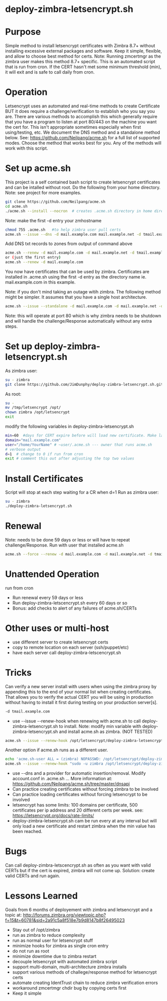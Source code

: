 # deploy-zimbra-letsencrypt.sh

# Purpose
Simple method to install letsencrypt certificates with Zimbra 8.7+ without installing excessive external packages and software. Keep it simple, flexible, and allow to choose best method for certs.  Note: Running zmcertmgr as the zimbra user makes this method 8.7+ specific. This is an automated script that is run from cron. If the CERT hasn't met some minimum threshold (min), it will exit and is safe to call daily from cron.

# Operation
Letsencrypt uses an automated and real-time methods to create Certificate BUT it does require a challenge/verification to establish who you say you are. There are various methods to accomplish this which generally require that you have a program to listen at port 80/443 on the machine you want the cert for. This isn't appropriate sometimes especially when first using/testing, etc. We document the DNS method and a standalone method below. See: https://github.com/Neilpang/acme.sh for a full list of supported modes. Choose the method that works best for you. Any of the methods will work with this script.

# Set up acme.sh 
This project is a self contained bash script to create letsencrypt certificates and can be intalled without root.  Do the following from your home directory.
Note: see project for more examples.
```bash
git clone https://github.com/Neilpang/acme.sh
cd acme.sh
./acme.sh --install --nocron  # creates .acme.sh directory in home directory
```
Note: make the first -d entry your zmhostname
```bash
chmod 755 .acme.sh   #to help zimbra user pull certs
acme.sh --issue --dns -d mail.example.com mail.example.net -d tmail.example.com
```
Add DNS txt records to zones from output of command above
```bash
acme.sh --renew -d mail.example.com -d mail.example.net -d tmail.example.com
or (just the first entry)
acme.sh --renew -d mail.example.com 
```
You now have certificates that can be used by zimbra. Certificates are installed in .acme.sh using the first -d entry as the directory name ie. mail.example.com in this example.

Note: if you don't mind taking an outage witih zimbra. The following method might be simpler. It assumes that you have a single host architecture.
```bash
acme.sh --issue --standalone -d mail.example.com -d mail.example.net -d tmail.example.com
```
Note: this will operate at port 80 which is why zimbra needs to be shutdown and will handle the challenge/Response automatically without any extra steps.

# Set up  deploy-zimbra-letsencrypt.sh
As zimbra user:
```bash
su - zimbra
git clone https://github.com/JimDunphy/deploy-zimbra-letsencrypt.sh.git /tmp/letsencrypt
```
As root:
```bash
su - 
mv /tmp/letsencrypt /opt/
chown zimbra /opt/letsencrypt
exit
```
modify the following variables in deploy-zimbra-letsencrypt.sh
```bash
min=60	#days for CERT expire before will load new certificate. Make large for testing (ie. 10000)
domain="mail.example.com"
user="/home/YourName" # ~user/.acme.sh --- owner that runs acme.sh
# verbose output
d=1  # change to 0 if run from cron
exit # comment this out after adjusting the top two values
```
# Install Certificates
Script will stop at each step waiting for a CR when d=1
Run as zimbra user:
```bash
su - zimbra
./deploy-zimbra-letsencrypt.sh
```

# Renewal 
Note: needs to be done 59 days or less or will have to repeat challenge/Response.  Run with user that installed acme.sh
```bash
acme.sh --force --renew -d mail.example.com -d mail.example.net -d tmail.example.com
```

# Unattended Operation 
run from cron
- Run renewal every 59 days or less 
- Run deploy-zimbra-letscencrypt.sh every 60 days or so
- Bonus: add checks to alert of any failures of acme.sh/CERTs

# Other uses or multi-host
- use different server to create letsencrypt certs
- copy to remote location on each server (ssh/puppet/etc)
- have each server call deploy-zimbra-letscencrypt.sh

# Tricks
Can verify a new server install with users when using the zimbra proxy by appending this to the end of your normal list when creating certificates. That allows you to verify the actual CERT you will be using in production without having to install it first during testing on your production server[s].
```bash
-d tmail.example.com
```

- use --issue --renew-hook when renewing with acme.sh to call deploy-zimbra-letsencrypt.sh to install. Note: modify min variable with deploy-zimbra-letsencrypt.sh and install acme.sh as zimbra. (NOT TESTED)
```Bash
acme.sh --issue --renew-hook /opt/letsencrypt/deploy-zimbra-letsencrypt.sh
```
Another option if acme.sh runs as a different user.
```Bash
echo 'acme.sh-user ALL = (zimbra) NOPASSWD: /opt/letsencrypt/deploy-zimbra-letsencrypt.sh' >> /etc/sudoers
acme.sh --issue --renew-hook "sudo -u zimbra /opt/letsencrypt/deploy-zimbra-letsencrypt.sh"
```
- use --dns and a provider for automatic insertion/removal. Modify 
account.conf in .acme.sh ... More information at: https://github.com/Neilpang/acme.sh/tree/master/dnsapi
- Can practice creating certificates without forcing zimbra to be involved
- Can practice loading certificates without forcing letsencrypt to be involved
- letsencrypt has some limits: 100 domains per certificate, 500 certificates per ip address and 20 different certs per week. see: https://letsencrypt.org/docs/rate-limits/
- deploy-zimbra-letsencrypt.sh cam be run every at any interval but will only load a new certificate and restart zimbra when the min value has been reached. 

# Bugs
Can call deploy-zimbra-letscencrypt.sh as often as you want with valid CERTs but if the cert is expired, zimbra will not come up. Solution: create valid CERTs and run again.

# Lessons Learned
Goals from 6 months of deployement with zimbra and letsencrypt and a topic at:
http://forums.zimbra.org/viewtopic.php?f=15&t=60781&sid=2a91c5a8f518e7b9d8147b8f26495023
- Stay out of /opt/zimbra 
- run as zimbra to reduce complexity
- run as normal user for letsencrypt stuff
- minimize hooks for zimbra as single cron entry
- do not run as root
- minimize downtime due to zimbra restart
- decouple letsencrypt with automated zimbra script
- support multi-domain, multi-architecture zimbra installs
- support various methods of challege/response method for letsencrypt certs
- automate creating IdentTrust chain to reduce zimbra verification errors
- workaround zmcertmgr chdir bug by copying certs first
- Keep it simple

